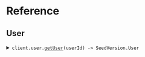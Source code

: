 # Reference
## User
<details><summary><code>client.user.<a href="/src/api/resources/user/client/Client.ts">getUser</a>(userId) -> SeedVersion.User</code></summary>
<dl>
<dd>

#### 🔌 Usage

<dl>
<dd>

<dl>
<dd>

```typescript
await client.user.getUser("userId");

```
</dd>
</dl>
</dd>
</dl>

#### ⚙️ Parameters

<dl>
<dd>

<dl>
<dd>

**userId:** `SeedVersion.UserId` 
    
</dd>
</dl>

<dl>
<dd>

**requestOptions:** `User.RequestOptions` 
    
</dd>
</dl>
</dd>
</dl>


</dd>
</dl>
</details>
